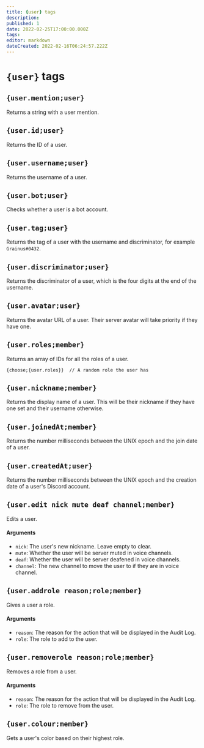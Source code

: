 ```yaml
---
title: {user} tags
description: 
published: 1
date: 2022-02-25T17:00:00.000Z
tags: 
editor: markdown
dateCreated: 2022-02-16T06:24:57.222Z
---
```


# `{user}` tags

## `{user.mention;user}`

Returns a string with a user mention.

## `{user.id;user}`

Returns the ID of a user.

## `{user.username;user}`

Returns the username of a user.

## `{user.bot;user}`

Checks whether a user is a bot account.

## `{user.tag;user}`

Returns the tag of a user with the username and discriminator, for example `Grainus#0432`.

## `{user.discriminator;user}`

Returns the discriminator of a user, which is the four digits at the end of the username.

## `{user.avatar;user}`

Returns the avatar URL of a user. Their server avatar will take priority if they have one.

## `{user.roles;member}`

Returns an array of IDs for all the roles of a user.

```
{choose;{user.roles}}  // A random role the user has
```

## `{user.nickname;member}`

Returns the display name of a user. This will be their nickname if they have one set and their username otherwise.

## `{user.joinedAt;member}`

Returns the number milliseconds between the UNIX epoch and the join date of a user.

## `{user.createdAt;user}`

Returns the number milliseconds between the UNIX epoch and the creation date of a user's Discord account.

## `{user.edit nick mute deaf channel;member}`

Edits a user.

#### Arguments
- `nick`: The user's new nickname. Leave empty to clear.
- `mute`: Whether the user will be server muted in voice channels.
- `deaf`: Whether the user will be server deafened in voice channels.
- `channel`: The new channel to move the user to if they are in voice channel.

## `{user.addrole reason;role;member}`

Gives a user a role.

#### Arguments
- `reason`: The reason for the action that will be displayed in the Audit Log.
- `role`: The role to add to the user.

## `{user.removerole reason;role;member}`

Removes a role from a user.

#### Arguments
- `reason`: The reason for the action that will be displayed in the Audit Log.
- `role`: The role to remove from the user.

## `{user.colour;member}`

Gets a user's color based on their highest role.

